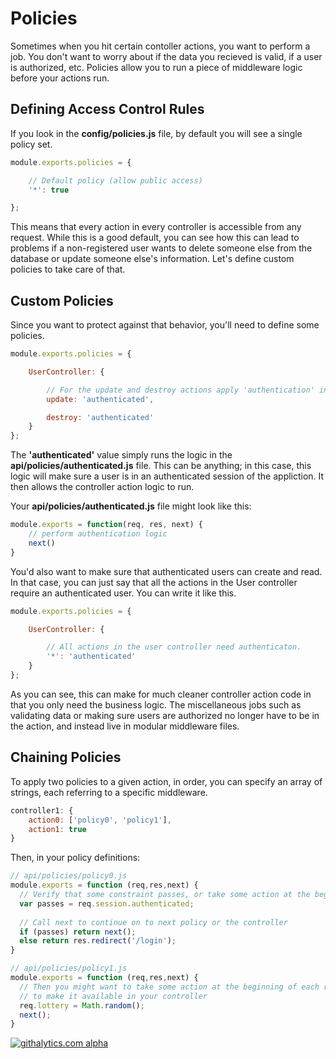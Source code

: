 # Policies
Sometimes when you hit certain contoller actions, you want to perform a job. You don't want to
worry about if the data you recieved is valid, if a user is authorized, etc. Policies
allow you to run a piece of middleware logic before your actions run. 

## Defining Access Control Rules
If you look in the **config/policies.js** file, by default you will see a single policy set.

```javascript
module.exports.policies = {

	// Default policy (allow public access)
	'*': true

};
```

This means that every action in every controller is accessible from any request.
While this is a good default, you can see how this can lead to problems if a non-registered user wants
to delete someone else from the database or update someone else's information. Let's define custom
policies to take care of that.

## Custom Policies

Since you want to protect against that behavior, you'll need to define some policies.

```javascript
module.exports.policies = {

	UserController: {

		// For the update and destroy actions apply 'authentication' instead
		update: 'authenticated',

		destroy: 'authenticated'
	}
};
```

The **'authenticated'** value simply runs the logic in the **api/policies/authenticated.js** file.
This can be anything; in this case, this logic will make sure a user is in an authenticated
session of the appliction. It then allows the controller action logic to run. 

Your **api/policies/authenticated.js** file might look like this:

```js
module.exports = function(req, res, next) {
    // perform authentication logic
    next()
}
```

You'd also want to make sure that authenticated users can create and read. In that case, you can
just say that all the actions in the User controller require an authenticated user. You can write it
like this.

```javascript
module.exports.policies = {

	UserController: {

		// All actions in the user controller need authenticaton.
		'*': 'authenticated'
	}
};
```

As you can see, this can make for much cleaner controller action code in that you only need the
business logic. The miscellaneous jobs such as validating data or making sure users are authorized
no longer have to be in the action, and instead live in modular middleware files. 

## Chaining Policies

To apply two policies to a given action, in order, you can specify an array of strings, each referring to a specific middleware. 

```javascript
controller1: {
    action0: ['policy0', 'policy1'],
    action1: true
}
```

Then, in your policy definitions:
```javascript
// api/policies/policy0.js
module.exports = function (req,res,next) {
  // Verify that some constraint passes, or take some action at the beginning of each request
  var passes = req.session.authenticated;
 
  // Call next to continue on to next policy or the controller
  if (passes) return next();
  else return res.redirect('/login');
}
```

```javascript
// api/policies/policy1.js
module.exports = function (req,res,next) {
  // Then you might want to take some action at the beginning of each request
  // to make it available in your controller
  req.lottery = Math.random();
  next();
}
```

[![githalytics.com alpha](https://cruel-carlota.pagodabox.com/8acf2fc2ca0aca8a3018e355ad776ed7 "githalytics.com")](http://githalytics.com/balderdashy/sails/wiki/policies)